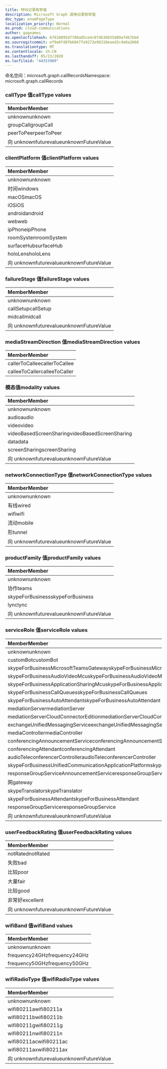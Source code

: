 ```yaml
---
title: 呼叫记录枚举值
description: Microsoft Graph 调用记录枚举值
doc_type: enumPageType
localization_priority: Normal
ms.prod: cloud-communications
author: gageames
ms.openlocfilehash: 67610095d7780a85ce4c074b36035d89afd67bb8
ms.sourcegitcommit: ef9e0fd8fb6047fa9272e98310eaed2c4e0a2660
ms.translationtype: MT
ms.contentlocale: zh-CN
ms.lasthandoff: 05/23/2020
ms.locfileid: "44353909"
---
```

<span data-ttu-id="13afb-103">命名空间：microsoft.graph.callRecords</span><span class="sxs-lookup"><span data-stu-id="13afb-103">Namespace: microsoft.graph.callRecords</span></span>

### <a name="calltype-values"></a><span data-ttu-id="13afb-104">callType 值</span><span class="sxs-lookup"><span data-stu-id="13afb-104">callType values</span></span>

| <span data-ttu-id="13afb-105">Member</span><span class="sxs-lookup"><span data-stu-id="13afb-105">Member</span></span>
|:--------------
| <span data-ttu-id="13afb-106">unknown</span><span class="sxs-lookup"><span data-stu-id="13afb-106">unknown</span></span>
| <span data-ttu-id="13afb-107">groupCall</span><span class="sxs-lookup"><span data-stu-id="13afb-107">groupCall</span></span>
| <span data-ttu-id="13afb-108">peerToPeer</span><span class="sxs-lookup"><span data-stu-id="13afb-108">peerToPeer</span></span>
| <span data-ttu-id="13afb-109">向 unknownfuturevalue</span><span class="sxs-lookup"><span data-stu-id="13afb-109">unknownFutureValue</span></span>

### <a name="clientplatform-values"></a><span data-ttu-id="13afb-110">clientPlatform 值</span><span class="sxs-lookup"><span data-stu-id="13afb-110">clientPlatform values</span></span>

| <span data-ttu-id="13afb-111">Member</span><span class="sxs-lookup"><span data-stu-id="13afb-111">Member</span></span>
|:--------------
| <span data-ttu-id="13afb-112">unknown</span><span class="sxs-lookup"><span data-stu-id="13afb-112">unknown</span></span>
| <span data-ttu-id="13afb-113">时间</span><span class="sxs-lookup"><span data-stu-id="13afb-113">windows</span></span>
| <span data-ttu-id="13afb-114">macOS</span><span class="sxs-lookup"><span data-stu-id="13afb-114">macOS</span></span>
| <span data-ttu-id="13afb-115">iOS</span><span class="sxs-lookup"><span data-stu-id="13afb-115">iOS</span></span>
| <span data-ttu-id="13afb-116">android</span><span class="sxs-lookup"><span data-stu-id="13afb-116">android</span></span>
| <span data-ttu-id="13afb-117">web</span><span class="sxs-lookup"><span data-stu-id="13afb-117">web</span></span>
| <span data-ttu-id="13afb-118">ipPhone</span><span class="sxs-lookup"><span data-stu-id="13afb-118">ipPhone</span></span>
| <span data-ttu-id="13afb-119">roomSystem</span><span class="sxs-lookup"><span data-stu-id="13afb-119">roomSystem</span></span>
| <span data-ttu-id="13afb-120">surfaceHub</span><span class="sxs-lookup"><span data-stu-id="13afb-120">surfaceHub</span></span>
| <span data-ttu-id="13afb-121">holoLens</span><span class="sxs-lookup"><span data-stu-id="13afb-121">holoLens</span></span>
| <span data-ttu-id="13afb-122">向 unknownfuturevalue</span><span class="sxs-lookup"><span data-stu-id="13afb-122">unknownFutureValue</span></span>

### <a name="failurestage-values"></a><span data-ttu-id="13afb-123">failureStage 值</span><span class="sxs-lookup"><span data-stu-id="13afb-123">failureStage values</span></span>

| <span data-ttu-id="13afb-124">Member</span><span class="sxs-lookup"><span data-stu-id="13afb-124">Member</span></span>
|:--------------
| <span data-ttu-id="13afb-125">unknown</span><span class="sxs-lookup"><span data-stu-id="13afb-125">unknown</span></span>
| <span data-ttu-id="13afb-126">callSetup</span><span class="sxs-lookup"><span data-stu-id="13afb-126">callSetup</span></span>
| <span data-ttu-id="13afb-127">midcall</span><span class="sxs-lookup"><span data-stu-id="13afb-127">midcall</span></span>
| <span data-ttu-id="13afb-128">向 unknownfuturevalue</span><span class="sxs-lookup"><span data-stu-id="13afb-128">unknownFutureValue</span></span>

### <a name="mediastreamdirection-values"></a><span data-ttu-id="13afb-129">mediaStreamDirection 值</span><span class="sxs-lookup"><span data-stu-id="13afb-129">mediaStreamDirection values</span></span>

| <span data-ttu-id="13afb-130">Member</span><span class="sxs-lookup"><span data-stu-id="13afb-130">Member</span></span>
|:--------------
| <span data-ttu-id="13afb-131">callerToCallee</span><span class="sxs-lookup"><span data-stu-id="13afb-131">callerToCallee</span></span>
| <span data-ttu-id="13afb-132">calleeToCaller</span><span class="sxs-lookup"><span data-stu-id="13afb-132">calleeToCaller</span></span>

### <a name="modality-values"></a><span data-ttu-id="13afb-133">模态值</span><span class="sxs-lookup"><span data-stu-id="13afb-133">modality values</span></span>

| <span data-ttu-id="13afb-134">Member</span><span class="sxs-lookup"><span data-stu-id="13afb-134">Member</span></span>
|:--------------
| <span data-ttu-id="13afb-135">unknown</span><span class="sxs-lookup"><span data-stu-id="13afb-135">unknown</span></span>
| <span data-ttu-id="13afb-136">audio</span><span class="sxs-lookup"><span data-stu-id="13afb-136">audio</span></span>
| <span data-ttu-id="13afb-137">video</span><span class="sxs-lookup"><span data-stu-id="13afb-137">video</span></span>
| <span data-ttu-id="13afb-138">videoBasedScreenSharing</span><span class="sxs-lookup"><span data-stu-id="13afb-138">videoBasedScreenSharing</span></span>
| <span data-ttu-id="13afb-139">data</span><span class="sxs-lookup"><span data-stu-id="13afb-139">data</span></span>
| <span data-ttu-id="13afb-140">screenSharing</span><span class="sxs-lookup"><span data-stu-id="13afb-140">screenSharing</span></span>
| <span data-ttu-id="13afb-141">向 unknownfuturevalue</span><span class="sxs-lookup"><span data-stu-id="13afb-141">unknownFutureValue</span></span>

### <a name="networkconnectiontype-values"></a><span data-ttu-id="13afb-142">networkConnectionType 值</span><span class="sxs-lookup"><span data-stu-id="13afb-142">networkConnectionType values</span></span>

| <span data-ttu-id="13afb-143">Member</span><span class="sxs-lookup"><span data-stu-id="13afb-143">Member</span></span>
|:--------------
| <span data-ttu-id="13afb-144">unknown</span><span class="sxs-lookup"><span data-stu-id="13afb-144">unknown</span></span>
| <span data-ttu-id="13afb-145">有线</span><span class="sxs-lookup"><span data-stu-id="13afb-145">wired</span></span>
| <span data-ttu-id="13afb-146">wifi</span><span class="sxs-lookup"><span data-stu-id="13afb-146">wifi</span></span>
| <span data-ttu-id="13afb-147">流动</span><span class="sxs-lookup"><span data-stu-id="13afb-147">mobile</span></span>
| <span data-ttu-id="13afb-148">形</span><span class="sxs-lookup"><span data-stu-id="13afb-148">tunnel</span></span>
| <span data-ttu-id="13afb-149">向 unknownfuturevalue</span><span class="sxs-lookup"><span data-stu-id="13afb-149">unknownFutureValue</span></span>

### <a name="productfamily-values"></a><span data-ttu-id="13afb-150">productFamily 值</span><span class="sxs-lookup"><span data-stu-id="13afb-150">productFamily values</span></span>

| <span data-ttu-id="13afb-151">Member</span><span class="sxs-lookup"><span data-stu-id="13afb-151">Member</span></span>
|:--------------
| <span data-ttu-id="13afb-152">unknown</span><span class="sxs-lookup"><span data-stu-id="13afb-152">unknown</span></span>
| <span data-ttu-id="13afb-153">协作</span><span class="sxs-lookup"><span data-stu-id="13afb-153">teams</span></span>
| <span data-ttu-id="13afb-154">skypeForBusiness</span><span class="sxs-lookup"><span data-stu-id="13afb-154">skypeForBusiness</span></span>
| <span data-ttu-id="13afb-155">lync</span><span class="sxs-lookup"><span data-stu-id="13afb-155">lync</span></span>
| <span data-ttu-id="13afb-156">向 unknownfuturevalue</span><span class="sxs-lookup"><span data-stu-id="13afb-156">unknownFutureValue</span></span>

### <a name="servicerole-values"></a><span data-ttu-id="13afb-157">serviceRole 值</span><span class="sxs-lookup"><span data-stu-id="13afb-157">serviceRole values</span></span>

| <span data-ttu-id="13afb-158">Member</span><span class="sxs-lookup"><span data-stu-id="13afb-158">Member</span></span>
|:--------------
| <span data-ttu-id="13afb-159">unknown</span><span class="sxs-lookup"><span data-stu-id="13afb-159">unknown</span></span>
| <span data-ttu-id="13afb-160">customBot</span><span class="sxs-lookup"><span data-stu-id="13afb-160">customBot</span></span>
| <span data-ttu-id="13afb-161">skypeForBusinessMicrosoftTeamsGateway</span><span class="sxs-lookup"><span data-stu-id="13afb-161">skypeForBusinessMicrosoftTeamsGateway</span></span>
| <span data-ttu-id="13afb-162">skypeForBusinessAudioVideoMcu</span><span class="sxs-lookup"><span data-stu-id="13afb-162">skypeForBusinessAudioVideoMcu</span></span>
| <span data-ttu-id="13afb-163">skypeForBusinessApplicationSharingMcu</span><span class="sxs-lookup"><span data-stu-id="13afb-163">skypeForBusinessApplicationSharingMcu</span></span>
| <span data-ttu-id="13afb-164">skypeForBusinessCallQueues</span><span class="sxs-lookup"><span data-stu-id="13afb-164">skypeForBusinessCallQueues</span></span>
| <span data-ttu-id="13afb-165">skypeForBusinessAutoAttendant</span><span class="sxs-lookup"><span data-stu-id="13afb-165">skypeForBusinessAutoAttendant</span></span>
| <span data-ttu-id="13afb-166">mediationServer</span><span class="sxs-lookup"><span data-stu-id="13afb-166">mediationServer</span></span>
| <span data-ttu-id="13afb-167">mediationServerCloudConnectorEdition</span><span class="sxs-lookup"><span data-stu-id="13afb-167">mediationServerCloudConnectorEdition</span></span>
| <span data-ttu-id="13afb-168">exchangeUnifiedMessagingService</span><span class="sxs-lookup"><span data-stu-id="13afb-168">exchangeUnifiedMessagingService</span></span>
| <span data-ttu-id="13afb-169">mediaController</span><span class="sxs-lookup"><span data-stu-id="13afb-169">mediaController</span></span>
| <span data-ttu-id="13afb-170">conferencingAnnouncementService</span><span class="sxs-lookup"><span data-stu-id="13afb-170">conferencingAnnouncementService</span></span>
| <span data-ttu-id="13afb-171">conferencingAttendant</span><span class="sxs-lookup"><span data-stu-id="13afb-171">conferencingAttendant</span></span>
| <span data-ttu-id="13afb-172">audioTeleconferencerController</span><span class="sxs-lookup"><span data-stu-id="13afb-172">audioTeleconferencerController</span></span>
| <span data-ttu-id="13afb-173">skypeForBusinessUnifiedCommunicationApplicationPlatform</span><span class="sxs-lookup"><span data-stu-id="13afb-173">skypeForBusinessUnifiedCommunicationApplicationPlatform</span></span>
| <span data-ttu-id="13afb-174">responseGroupServiceAnnouncementService</span><span class="sxs-lookup"><span data-stu-id="13afb-174">responseGroupServiceAnnouncementService</span></span>
| <span data-ttu-id="13afb-175">网</span><span class="sxs-lookup"><span data-stu-id="13afb-175">gateway</span></span>
| <span data-ttu-id="13afb-176">skypeTranslator</span><span class="sxs-lookup"><span data-stu-id="13afb-176">skypeTranslator</span></span>
| <span data-ttu-id="13afb-177">skypeForBusinessAttendant</span><span class="sxs-lookup"><span data-stu-id="13afb-177">skypeForBusinessAttendant</span></span>
| <span data-ttu-id="13afb-178">responseGroupService</span><span class="sxs-lookup"><span data-stu-id="13afb-178">responseGroupService</span></span>
| <span data-ttu-id="13afb-179">向 unknownfuturevalue</span><span class="sxs-lookup"><span data-stu-id="13afb-179">unknownFutureValue</span></span>

### <a name="userfeedbackrating-values"></a><span data-ttu-id="13afb-180">userFeedbackRating 值</span><span class="sxs-lookup"><span data-stu-id="13afb-180">userFeedbackRating values</span></span>

| <span data-ttu-id="13afb-181">Member</span><span class="sxs-lookup"><span data-stu-id="13afb-181">Member</span></span>
|:--------------
| <span data-ttu-id="13afb-182">notRated</span><span class="sxs-lookup"><span data-stu-id="13afb-182">notRated</span></span>
| <span data-ttu-id="13afb-183">失败</span><span class="sxs-lookup"><span data-stu-id="13afb-183">bad</span></span>
| <span data-ttu-id="13afb-184">比较</span><span class="sxs-lookup"><span data-stu-id="13afb-184">poor</span></span>
| <span data-ttu-id="13afb-185">大量</span><span class="sxs-lookup"><span data-stu-id="13afb-185">fair</span></span>
| <span data-ttu-id="13afb-186">比较</span><span class="sxs-lookup"><span data-stu-id="13afb-186">good</span></span>
| <span data-ttu-id="13afb-187">非常好</span><span class="sxs-lookup"><span data-stu-id="13afb-187">excellent</span></span>
| <span data-ttu-id="13afb-188">向 unknownfuturevalue</span><span class="sxs-lookup"><span data-stu-id="13afb-188">unknownFutureValue</span></span>

### <a name="wifiband-values"></a><span data-ttu-id="13afb-189">wifiBand 值</span><span class="sxs-lookup"><span data-stu-id="13afb-189">wifiBand values</span></span>

| <span data-ttu-id="13afb-190">Member</span><span class="sxs-lookup"><span data-stu-id="13afb-190">Member</span></span>
|:--------------
| <span data-ttu-id="13afb-191">unknown</span><span class="sxs-lookup"><span data-stu-id="13afb-191">unknown</span></span>
| <span data-ttu-id="13afb-192">frequency24GHz</span><span class="sxs-lookup"><span data-stu-id="13afb-192">frequency24GHz</span></span>
| <span data-ttu-id="13afb-193">frequency50GHz</span><span class="sxs-lookup"><span data-stu-id="13afb-193">frequency50GHz</span></span>

### <a name="wifiradiotype-values"></a><span data-ttu-id="13afb-194">wifiRadioType 值</span><span class="sxs-lookup"><span data-stu-id="13afb-194">wifiRadioType values</span></span>

| <span data-ttu-id="13afb-195">Member</span><span class="sxs-lookup"><span data-stu-id="13afb-195">Member</span></span>
|:--------------
| <span data-ttu-id="13afb-196">unknown</span><span class="sxs-lookup"><span data-stu-id="13afb-196">unknown</span></span>
| <span data-ttu-id="13afb-197">wifi80211a</span><span class="sxs-lookup"><span data-stu-id="13afb-197">wifi80211a</span></span>
| <span data-ttu-id="13afb-198">wifi80211b</span><span class="sxs-lookup"><span data-stu-id="13afb-198">wifi80211b</span></span>
| <span data-ttu-id="13afb-199">wifi80211g</span><span class="sxs-lookup"><span data-stu-id="13afb-199">wifi80211g</span></span>
| <span data-ttu-id="13afb-200">wifi80211n</span><span class="sxs-lookup"><span data-stu-id="13afb-200">wifi80211n</span></span>
| <span data-ttu-id="13afb-201">wifi80211ac</span><span class="sxs-lookup"><span data-stu-id="13afb-201">wifi80211ac</span></span>
| <span data-ttu-id="13afb-202">wifi80211ax</span><span class="sxs-lookup"><span data-stu-id="13afb-202">wifi80211ax</span></span>
| <span data-ttu-id="13afb-203">向 unknownfuturevalue</span><span class="sxs-lookup"><span data-stu-id="13afb-203">unknownFutureValue</span></span>

<!--
{
  "type": "#page.annotation",
  "namespace": "microsoft.graph.callRecords"
}
-->
